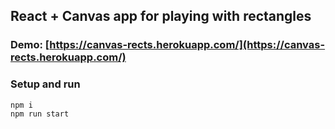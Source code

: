 ## React + Canvas app for playing with rectangles
### Demo: [https://canvas-rects.herokuapp.com/](https://canvas-rects.herokuapp.com/)

### Setup and run
```
npm i
npm run start
```
